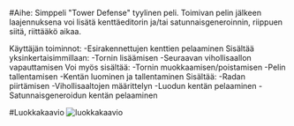 #Aihe:
Simppeli "Tower Defense" tyylinen peli. Toimivan pelin jälkeen laajennuksena voi lisätä kenttäeditorin ja/tai satunnaisgeneroinnin, riippuen siitä, riittääkö aikaa.

Käyttäjän toiminnot:
-Esirakennettujen kenttien pelaaminen
	Sisältää yksinkertaisimmillaan:
	-Tornin lisäämisen
	-Seuraavan vihollisaallon vapauttamisen
	Voi myös sisältää:
	-Tornin muokkaamisen/poistamisen
	-Pelin tallentamisen
-Kentän luominen ja tallentaminen
	Sisältää:
	-Radan piirtämisen
	-Vihollisaaltojen määrittelyn
-Luodun kentän pelaaminen
-Satunnaisgeneroidun kentän pelaaminen

#Luokkakaavio
![luokkakaavio](/kaaviot/Luokkakaavio_vk2.png)
